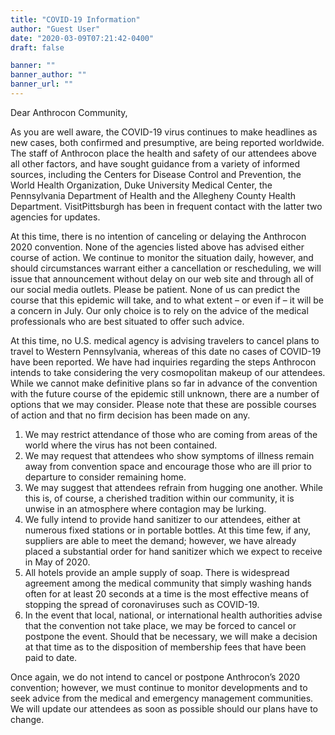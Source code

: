 ```yaml
---
title: "COVID-19 Information"
author: "Guest User"
date: "2020-03-09T07:21:42-0400"
draft: false

banner: ""
banner_author: ""
banner_url: ""
---
```


Dear Anthrocon Community,

As you are well aware, the COVID-19 virus continues to make headlines as new cases, both confirmed and presumptive, are being reported worldwide. The staff of Anthrocon place the health and safety of our attendees above all other factors, and have sought guidance from a variety of informed sources, including the Centers for Disease Control and Prevention, the World Health Organization, Duke University Medical Center, the Pennsylvania Department of Health and the Allegheny County Health Department. VisitPittsburgh has been in frequent contact with the latter two agencies for updates.

At this time, there is no intention of canceling or delaying the Anthrocon 2020 convention. None of the agencies listed above has advised either course of action. We continue to monitor the situation daily, however, and should circumstances warrant either a cancellation or rescheduling, we will issue that announcement without delay on our web site and through all of our social media outlets. Please be patient. None of us can predict the course that this epidemic will take, and to what extent – or even if – it will be a concern in July. Our only choice is to rely on the advice of the medical professionals who are best situated to offer such advice.

At this time, no U.S. medical agency is advising travelers to cancel plans to travel to Western Pennsylvania, whereas of this date no cases of COVID-19 have been reported. We have had inquiries regarding the steps Anthrocon intends to take considering the very cosmopolitan makeup of our attendees. While we cannot make definitive plans so far in advance of the convention with the future course of the epidemic still unknown, there are a number of options that we may consider. Please note that these are possible courses of action and that no firm decision has been made on any.

1. We may restrict attendance of those who are coming from areas of the world where the virus has not been contained.
2. We may request that attendees who show symptoms of illness remain away from convention space and encourage those who are ill prior to departure to consider remaining home.
3. We may suggest that attendees refrain from hugging one another. While this is, of course, a cherished tradition within our community, it is unwise in an atmosphere where contagion may be lurking.
4. We fully intend to provide hand sanitizer to our attendees, either at numerous fixed stations or in portable bottles. At this time few, if any, suppliers are able to meet the demand; however, we have already placed a substantial order for hand sanitizer which we expect to receive in May of 2020.
5. All hotels provide an ample supply of soap. There is widespread agreement among the medical community that simply washing hands often for at least 20 seconds at a time is the most effective means of stopping the spread of coronaviruses such as COVID-19.
6. In the event that local, national, or international health authorities advise that the convention not take place, we may be forced to cancel or postpone the event. Should that be necessary, we will make a decision at that time as to the disposition of membership fees that have been paid to date.

Once again, we do not intend to cancel or postpone Anthrocon’s 2020 convention; however, we must continue to monitor developments and to seek advice from the medical and emergency management communities. We will update our attendees as soon as possible should our plans have to change.

